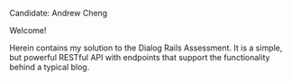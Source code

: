 Candidate: Andrew Cheng

Welcome! 

Herein contains my solution to the Dialog Rails Assessment. It is a simple, but powerful RESTful API with endpoints that 
support the functionality behind a typical blog.